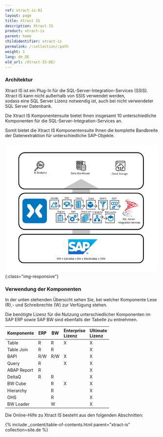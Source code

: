 ```yaml
---
ref: xtract-is-01
layout: page
title: Xtract IS
description: Xtract IS
product: xtract-is
parent: home
childidentifier: xtract-is
permalink: /:collection/:path
weight: 1
lang: de_DE
old_url: /Xtract-IS-DE/
---
```

### Architektur

Xtract IS ist ein Plug-In für die SQL-Server-Integration-Services (SSIS). Xtract IS kann nicht außerhalb von SSIS verwendet werden, <br>
sodass eine SQL Server Lizenz notwendig ist, auch bei nicht verwendeter SQL Server Datenbank. 

Die Xtract IS Komponentensuite bietet Ihnen insgesamt 10 unterschiedliche Komponenten für die SQL-Server-Integration-Services an.

Somit bietet die Xtract IS Komponentensuite Ihnen die komplette Bandbreite der Datenextraktion für unterschiedliche SAP-Objekte. 

![XIS-Architecture](/img/content/xis/architectures_xis_neu.png){:class="img-responsive"}

### Verwendung der Komponenten
In der unten stehenden Übersicht sehen Sie, bei welcher Komponente Lese (R),- und Schreibrechte (W) zur Verfügung stehen. 

Die benötigte Lizenz für die Nutzung unterschiedlicher Komponenten im SAP ERP sowie SAP BW sind ebenfalls der Tabelle zu entnehmen.

| Komponente | ERP | BW | Enterprise <br> Lizenz | Ultimate <br> Lizenz  |
|-------------|-----|----|:--|:--|
| Table       | R   | R  | X                  | X                |
| Table Join  | R   | R  |                    | X                |
| BAPI        | R/W  | R/W | X                  | X                |
| Query       | R   |    | X                  | X                |
| ABAP Report | R   |    |                    | X                |
| DeltaQ      | R   | R  |                    | X                |
| BW Cube     |     | R  | X                  | X                |
| Hierarchy   |     | R  |                    | X                |
| OHS         |     | R  |                    | X                |
| BW Loader   |     | W  |                    | X                | 


Die Online-Hilfe zu Xtract IS besteht aus den folgenden Abschnitten:

{% include _content/table-of-contents.html parent="xtract-is" collection=site.de %}
